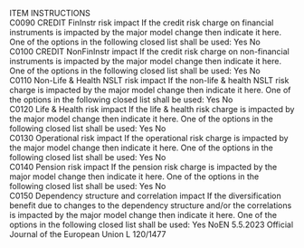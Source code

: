  
ITEM  INSTRUCTIONS  
C0090  CREDIT FinInstr risk 
impact  If the credit risk charge on financial instruments is impacted by the major model change then 
indicate it here. One of the options in the following closed list shall be used: 
Yes 
No  
C0100  CREDIT NonFinInstr 
impact  If the credit risk charge on non-financial instruments is impacted by the major model change 
then indicate it here. One of the options in the following closed list shall be used: 
Yes 
No  
C0110  Non-Life & Health NSLT 
risk impact  If the non-life & health NSLT risk charge is impacted by the major model change then 
indicate it here. One of the options in the following closed list shall be used: 
Yes 
No  
C0120  Life & Health risk impact  If the life & health risk charge is impacted by the major model change then indicate it here. 
One of the options in the following closed list shall be used: 
Yes 
No  
C0130  Operational risk impact  If the operational risk charge is impacted by the major model change then indicate it here. 
One of the options in the following closed list shall be used: 
Yes 
No  
C0140  Pension risk impact  If the pension risk charge is impacted by the major model change then indicate it here. One 
of the options in the following closed list shall be used: 
Yes 
No  
C0150  Dependency structure 
and correlation impact  If the diversification benefit due to changes to the dependency structure and/or the 
correlations is impacted by the major model change then indicate it here. One of the 
options in the following closed list shall be used: 
Yes 
NoEN  5.5.2023 Official Journal of the European Union L 120/1477
